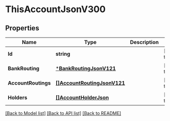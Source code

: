 # ThisAccountJsonV300

## Properties
Name | Type | Description | Notes
------------ | ------------- | ------------- | -------------
**Id** | **string** |  | [default to null]
**BankRouting** | [***BankRoutingJsonV121**](BankRoutingJsonV121.md) |  | [default to null]
**AccountRoutings** | [**[]AccountRoutingJsonV121**](AccountRoutingJsonV121.md) |  | [default to null]
**Holders** | [**[]AccountHolderJson**](AccountHolderJSON.md) |  | [default to null]

[[Back to Model list]](../README.md#documentation-for-models) [[Back to API list]](../README.md#documentation-for-api-endpoints) [[Back to README]](../README.md)


